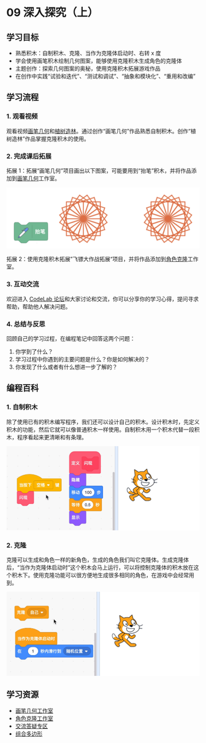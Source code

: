 # 09 深入探究（上）

## 学习目标

* 熟悉积木：自制积木、克隆、当作为克隆体启动时、右转 x 度
* 学会使用画笔积木绘制几何图案，能够使用克隆积木生成角色的克隆体
* 主题创作：探索几何图案的奥秘，使用克隆积木拓展游戏作品
* 在创作中实践“试验和迭代”、“测试和调试”、“抽象和模块化”、“重用和改编”

## 学习流程

### 1. 观看视频

观看视频[画笔几何](https://www.bilibili.com/video/BV1jT4y1K7iA?p=18)和[植树造林](https://www.bilibili.com/video/BV1jT4y1K7iA?p=19)。通过创作“画笔几何”作品熟悉自制积木。创作“植树造林”作品掌握克隆积木的使用。

### 2. 完成课后拓展

拓展 1：拓展“画笔几何”项目画出以下图案，可能要用到“抬笔”积木，并将作品添加到[画笔几何](https://create.codelab.club/studios/368/)工作室。

![](.gitbook/assets/9.1-tuo-zhan-1.png)

拓展 2：使用克隆积木拓展”飞镖大作战拓展“项目，并将作品添加到[角色克隆](https://create.codelab.club/studios/369/)工作室。



### 3. 互动交流

欢迎进入 [CodeLab 论坛](https://discuss.codelab.club/c/8-category/8)和大家讨论和交流，你可以分享你的学习心得，提问寻求帮助，帮助他人解决问题。

### 4. 总结与反思

回顾自己的学习过程，在编程笔记中回答这两个问题：

1. 你学到了什么？
2. 学习过程中你遇到的主要问题是什么？你是如何解决的？
3. 你发现了什么或者有什么想进一步了解的？

## 编程百科

### 1. 自制积木

除了使用已有的积木编写程序，我们还可以设计自己的积木。设计积木时，先定义积木的功能，然后它就可以像普通积木一样使用。自制积木用一个积木代替一段积木，程序看起来更清晰和有条理。

![](.gitbook/assets/9.2-shan-xian-.gif)

### 2. 克隆

克隆可以生成和角色一样的新角色，生成的角色我们叫它克隆体。生成克隆体后，“当作为克隆体启动时”这个积木会马上运行，可以将控制克隆体的积木放在这个积木下。使用克隆功能可以很方便地生成很多相同的角色，在游戏中会经常用到。

![](.gitbook/assets/9.3-ke-long-.gif)

## 学习资源

* [画笔几何工作室](https://create.codelab.club/studios/368/)
* [角色克隆工作室](https://create.codelab.club/studios/369/)
* [交流答疑专区](https://discuss.codelab.club/c/8-category/32-category/32)
* [组合多边形](https://create.codelab.club/projects/7887/)

